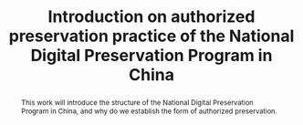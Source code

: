 ---
abstract: This work will introduce the structure of the National Digital Preservation
  Program in China, and why do we establish the form of authorized preservation.
creators:
- Zheng, Jiancheng
- Wu, Zhenxin
- Wang, Chao
date: null
document_url: https://services.phaidra.univie.ac.at/api/object/o:1082721/download
grand_parent: iPRES
institutions: []
keywords: []
landing_page_url: https://phaidra.univie.ac.at/o:1082721
language: eng
layout: publication
license: CC BY 4.0 International
notes_url: null
parent: iPRES 2019
publication_type: paper
size: 186310
slides_url: null
source_name: iPRES
title: 'Introduction on authorized preservation practice of the National Digital Preservation
  Program in China '
year: 2019
---